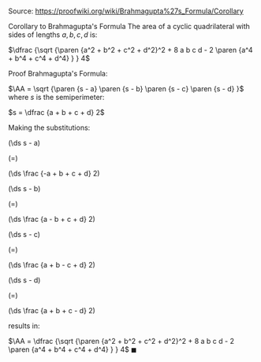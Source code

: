 # 

Source: https://proofwiki.org/wiki/Brahmagupta%27s_Formula/Corollary

Corollary to Brahmagupta's Formula
The area of a cyclic quadrilateral with sides of lengths $a, b, c, d$ is:

$\dfrac {\sqrt {\paren {a^2 + b^2 + c^2 + d^2}^2 + 8 a b c d - 2 \paren {a^4 + b^4 + c^4 + d^4} } } 4$


Proof
Brahmagupta's Formula:

$\AA = \sqrt {\paren {s - a} \paren {s - b} \paren {s - c} \paren {s - d} }$
where $s$ is the semiperimeter:

$s = \dfrac {a + b + c + d} 2$

Making the substitutions:














\(\ds s - a\)

\(=\)







\(\ds \frac {-a + b + c + d} 2\)




















\(\ds s - b\)

\(=\)







\(\ds \frac {a - b + c + d} 2\)




















\(\ds s - c\)

\(=\)







\(\ds \frac {a + b - c + d} 2\)




















\(\ds s - d\)

\(=\)







\(\ds \frac {a + b + c - d} 2\)









results in:

$\AA = \dfrac {\sqrt {\paren {a^2 + b^2 + c^2 + d^2}^2 + 8 a b c d - 2 \paren {a^4 + b^4 + c^4 + d^4} } } 4$
$\blacksquare$





